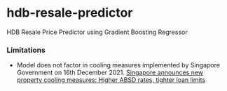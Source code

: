 # hdb-resale-predictor
HDB Resale Price Predictor using Gradient Boosting Regressor

### Limitations
* Model does not factor in cooling measures implemented by Singapore Government on 16th December 2021. 
[Singapore announces new property cooling measures: Higher ABSD rates, tighter loan limits](https://www.channelnewsasia.com/singapore/property-cooling-measures-absd-tdsr-ltv-loan-hdb-2382301)
